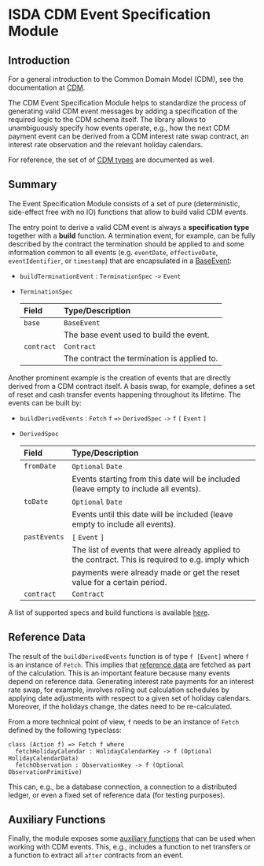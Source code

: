 ISDA CDM Event Specification Module
====================================

Introduction
-------------

For a general introduction to the Common Domain Model (CDM), see the documentation at [CDM](https://portal.cdm.rosetta-technology.io).

The CDM Event Specification Module helps to standardize the process of generating valid CDM event messages by adding a specification of the required logic to the CDM schema itself. The library allows to unambiguously specify how events operate, e.g., how the next CDM payment event can be derived from a CDM interest rate swap contract, an interest rate observation and the relevant holiday calendars.

For reference, the set of of [CDM types](docs/autogen/CdmTypes.md) are documented as well.


Summary
-------

The Event Specification Module consists of a set of pure (deterministic, side-effect free with no IO) functions that allow to build valid CDM events.

The entry point to derive a valid CDM event is always a **specification type** together with a **build** function. A termination event, for example, can be fully described by the contract the termination should be applied to and some information common to all events (e.g. `eventDate`, `effectiveDate`, `eventIdentifier`, or `timestamp`) that are encapsulated in a [BaseEvent](docs/autogen/EventBuilder.md):

* `buildTerminationEvent` : `TerminationSpec` `->` `Event`

* `TerminationSpec`

  | Field      | Type/Description |
  | :--------- | :----------------
  | `base`     | `BaseEvent`
  |            | The base event used to build the event.
  | `contract` | `Contract`
  |            | The contract the termination is applied to.


Another prominent example is the creation of events that are directly derived from a CDM contract itself. A basis swap, for example, defines a set of reset and cash transfer events happening throughout its lifetime. The events can be built by:

* `buildDerivedEvents` : `Fetch` `f` `=>` `DerivedSpec` `->` `f` `[` `Event` `]`

* `DerivedSpec`

  | Field        | Type/Description |
  | :----------- | :----------------
  | `fromDate`   | `Optional` `Date`
  |              | Events starting from this date will be included (leave empty to include all events).
  | `toDate`     | `Optional` `Date`
  |              | Events until this date will be included (leave empty to include all events).
  | `pastEvents` | `[` `Event` `]`
  |              | The list of events that were already applied to the contract. This is required to e.g. imply which
  |              | payments were already made or get the reset value for a certain period.
  | `contract`   | `Contract`

A list of supported specs and build functions is available [here](docs/autogen/EventBuilder.md).


Reference Data
--------------

The result of the `buildDerivedEvents` function is of type `f [Event]` where `f` is an instance of `Fetch`. This implies that [reference data](docs/autogen/RefData.md) are fetched as part of the calculation. This is an important feature because many events depend on reference data. Generating interest rate payments for an interest rate swap, for example, involves rolling out calculation schedules by applying date adjustments with respect to a given set of holiday calendars. Moreover, if the holidays change, the dates need to be re-calculated.

From a more technical point of view, `f` needs to be an instance of `Fetch` defined by the following typeclass:

```
class (Action f) => Fetch f where
  fetchHolidayCalendar : HolidayCalendarKey -> f (Optional HolidayCalendarData)
  fetchObservation : ObservationKey -> f (Optional ObservationPrimitive)
```

This can, e.g., be a database connection, a connection to a distributed ledger, or even a fixed set of reference data (for testing purposes).

Auxiliary Functions
-------------------

Finally, the module exposes some [auxiliary functions](docs/autogen/Auxiliary.md) that can be used when working with CDM events. This, e.g., includes a function to net transfers or a function to extract all `after` contracts from an event.
